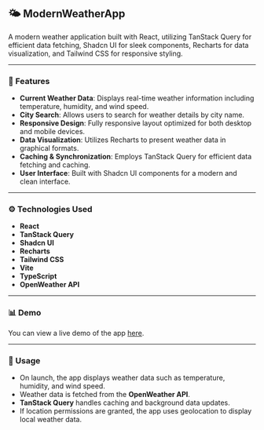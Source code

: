 

## 🌤️ ModernWeatherApp

A modern weather application built with React, utilizing TanStack Query for efficient data fetching, Shadcn UI for sleek components, Recharts for data visualization, and Tailwind CSS for responsive styling.

---

### 🚀 Features

* **Current Weather Data**: Displays real-time weather information including temperature, humidity, and wind speed.
* **City Search**: Allows users to search for weather details by city name.
* **Responsive Design**: Fully responsive layout optimized for both desktop and mobile devices.
* **Data Visualization**: Utilizes Recharts to present weather data in graphical formats.
* **Caching & Synchronization**: Employs TanStack Query for efficient data fetching and caching.
* **User Interface**: Built with Shadcn UI components for a modern and clean interface.

---

### ⚙️ Technologies Used

* **React**
* **TanStack Query**
* **Shadcn UI**
* **Recharts**
* **Tailwind CSS**
* **Vite**
* **TypeScript**
* **OpenWeather API**

---

### 📊 Demo

You can view a live demo of the app [here](https://dzmitryur.github.io/weather-app-react/).

---

### 🧪 Usage

* On launch, the app displays weather data such as temperature, humidity, and wind speed.
* Weather data is fetched from the **OpenWeather API**.
* **TanStack Query** handles caching and background data updates.
* If location permissions are granted, the app uses geolocation to display local weather data.


